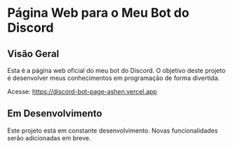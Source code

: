 # Página Web para o Meu Bot do Discord

## Visão Geral
Esta é a página web oficial do meu bot do Discord. O objetivo deste projeto é desenvolver meus conhecimentos em programação de forma divertida.

Acesse: https://discord-bot-page-ashen.vercel.app

## Em Desenvolvimento
Este projeto está em constante desenvolvimento. Novas funcionalidades serão adicionadas em breve.
